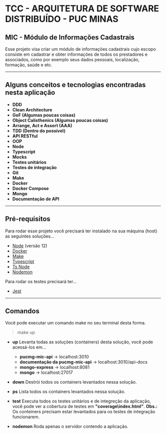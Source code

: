 # TCC - ARQUITETURA DE SOFTWARE DISTRIBUÍDO - PUC MINAS
## MIC - Módulo de Informações Cadastrais

Esse projeto visa criar um módulo de informações cadastrais cujo escopo consiste em cadastrar e obter informações de todos os prestadores e associados, como por exemplo seus dados pessoais, localização, formação, saúde e etc.

---
## Alguns conceitos e tecnologias encontradas nesta aplicação

* **DDD**
* **Clean Architecture**
* **GoF (Algumas poucas coisas)**
* **Object Calisthenics (Algumas poucas coisas)**
* **Arrange, Act e Assert (AAA)**
* **TDD (Dentro do possível)**
* **API RESTful**
* **OOP**
* **Node**
* **Typescript**
* **Mocks**
* **Testes unitários**
* **Testes de integração**
* **Git**
* **Make**
* **Docker**
* **Docker Compose**
* **Mongo**
* **Documentação de API**

---

## Pré-requisitos
Para rodar esse projeto você precisará ter instalado na sua máquina (host) as seguintes soluções...

* [Node](https://nodejs.org/pt-br/download/) (versão 12)
* [Docker](https://docs.docker.com/desktop/windows/install/)
* [Make](https://www.gnu.org/software/make/)
* [Typescript](https://www.npmjs.com/package/typescript)
* [Ts Node](https://www.npmjs.com/package/ts-node)
* [Nodemon](https://www.npmjs.com/package/nodemon)

Para rodar os testes precisará ter...
* [Jest](https://www.npmjs.com/package/jest)

---

## Comandos

Você pode executar um comando make no seu terminal desta forma.
> make up

* **up**
Levanta todas as soluções (containers) desta solução, você pode acessá-los em...
    * **pucmg-mic-api** &#8594; localhost:3010
    * **documentação da pucmg-mic-api** &#8594; localhost:3010/api-docs
    * **mongo-express** &#8594; localhost:8081
    * **mongo** &#8594; localhost:27017

* **down**
Destrói todos os containers levantados nessa solução.

* **ps**
Lista todos os containers levantados nessa solução.

* **test**
Executa todos os testes unitários e de integreção da aplicação, você pode ver a cobertura de testes em **"coverage\index.html"**.
**Obs.:** Os conteiners precisam estar levantados para os testes de integração funcionarem.

* **nodemon**
Roda apenas o servidor contendo a aplicação.
